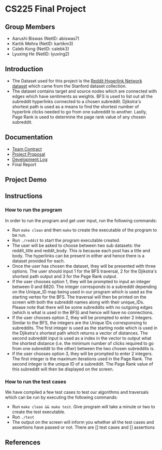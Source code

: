 # CS225 Final Project 

## Group Members 
* Aarushi Biswas (NetID: abiswas7)
* Kartik Mehra (NetID: kartikm3)
* Caleb Kong (NetID: calebk3)
* Lyuxing He (NetID: lyuxing2)

## Introduction

- The Dataset used for this project is the [Reddit Hyperlink Network dataset](http://snap.stanford.edu/data/soc-RedditHyperlinks.html) which came from the Stanford dataset collection.
- The dataset contains target and source nodes which are connected with edges which have sentiments as weights. BFS is used to list out all the subreddit hyperlinks connected to a chosen subreddit. Djikstra's shortest path is used as a means to find the shortest number of hyperlink clicks needed to go from one subreddit to another. Lastly, Page Rank is used to determine the page rank value of any chosen subreddit. 

## Documentation 
- [Team Contract](https://github-dev.cs.illinois.edu/cs225-fa21/calebk3-abiswas7-lyuxing2-kartikm3/blob/BFS/documents/teamcontract.md)
- [Project Proposal](https://github-dev.cs.illinois.edu/cs225-fa21/calebk3-abiswas7-lyuxing2-kartikm3/blob/BFS/final_proposal.md)
- [Development Log](https://github-dev.cs.illinois.edu/cs225-fa21/calebk3-abiswas7-lyuxing2-kartikm3/blob/BFS/documents/Development_log.MD)
- Final Report

## Project Demo 

## Instructions 

### How to run the program 

In order to run the program and get user input, run the following commands:
- Run `make clean` and then `make` to create the executable of the program to be run. 
- Run `./reddit` to start the program executable created.
- The user will be asked to choose between two sub datasets: the reddit_title and reddit_body. This is because each post has a title and body. The hyperlinks can be present in either and hence there is a dataset provided for each. 
- Once the user has chosen the dataset, they will be presented with three options. The user should input 1 for the BFS traversal, 2 for the Djikstra's shortest path output and 3 for the Page Rank output. 
- If the user chooses option 1, they will be prompted to input an integer between 0 and 8820. The integer corresponds to a subreddit depending on the Unique_ID map being used in our program which is used as the starting vertex for the BFS. The traversal will then be printed on the screen with both the subreddit names along with their unique_IDs. Please note that there will be some subreddits with no outgoing edges (which is what is used in the BFS) and hence will have no connections.
- If the user chooses option 2, they will be prompted to enter 2 integers. Similar to the BFS, the integers are the Unique IDs corresponsing to subreddits. The first integer is used as the starting node which is used in the Djikstra's shortest path which returns a vector of distances. The second subreddit input is used as a index in the vector to output what the shortest distance (i.e. the minimum number of clicks required to go from one subreddit to the other) between the two chosen subreddits is.    
- If the user chooses option 3, they will be prompted to enter 2 integers. The first integer is the maximum iterations used in the Page Rank. The second integer is the unique ID of a subreddit. The Page Rank value of this subreddit will then be displayed on the screen. 

### How to run the test cases 

We have compiled a few test cases to test our algorithms and traversals which can be run by executing the following commands:
- Run `make clean && make test`. Give program will take a minute or two to create the test executable.  
- Run `./test`
- The output on the screen will inform you whether all the test cases and assertions have passed or not. There are [] test cases and [] assertions

## References 

